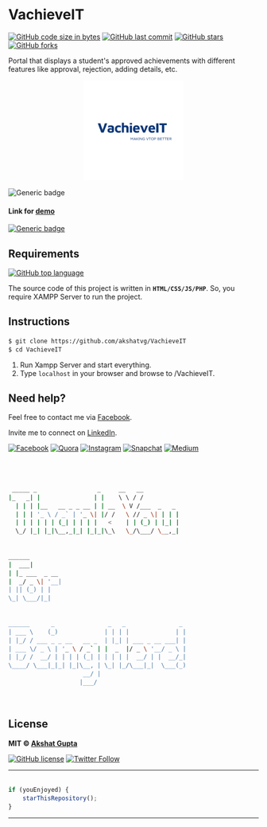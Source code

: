 # VachieveIT

[![GitHub code size in bytes](https://img.shields.io/github/languages/code-size/akshatvg/VachieveIT?logo=github&style=social)](https://github.com/akshatvg/) [![GitHub last commit](https://img.shields.io/github/last-commit/akshatvg/VachieveIT?style=social&logo=git)](https://github.com/akshatvg/) [![GitHub stars](https://img.shields.io/github/stars/akshatvg/VachieveIT?style=social)](https://github.com/akshatvg/VachieveIT/stargazers) [![GitHub forks](https://img.shields.io/github/forks/akshatvg/VachieveIT?style=social&logo=git)](https://github.com/akshatvg/VachieveIT/network)

Portal that displays a student's approved achievements with different features like approval, rejection, adding details, etc.

<p align="center">
<a href="#!">
<img src="assets/img/logo.png" width="200px" height="200px" alt="VachieveIT Logo"/>
</a>
</p>

![Generic badge](https://img.shields.io/badge/Random-Swag-orange) 

#### Link for [demo](#!) 
[![Generic badge](https://img.shields.io/badge/view-demo-orange)](#!)

## Requirements

[![GitHub top language](https://img.shields.io/github/languages/top/akshatvg/VachieveIT?logo=php&style=social)](https://github.com/akshatvg/)

The source code of this project is written in **`HTML/CSS/JS/PHP`**. So, you require XAMPP Server to run the project.

## Instructions

```bash
$ git clone https://github.com/akshatvg/VachieveIT
$ cd VachieveIT
```
1. Run Xampp Server and start everything.
2. Type `localhost` in your browser and browse to /VachieveIT.


## Need help?


Feel free to contact me via [Facebook](https://www.facebook.com/akshatvg).

Invite me to connect on [LinkedIn](https://www.linkedin.com/in/akshatvg/).

[![Facebook](https://img.shields.io/badge/Facebook-add-blue.svg?logo=facebook&logoColor=white)](https://www.facebook.com/akshatvg) [![Quora](https://img.shields.io/badge/Quora-ask-red.svg?logo=quora)](https://www.quora.com/profile/Akshat-Gupta-279) [![Instagram](https://img.shields.io/badge/Instagram-follow-purple.svg?logo=instagram&logoColor=white)](https://www.instagram.com/akshatvg/) [![Snapchat](https://img.shields.io/badge/Snapchat-add-yellow.svg?logo=snapchat&logoColor=white)](https://www.snapchat.com/add/akshatvg) [![Medium](https://img.shields.io/badge/Medium-follow-black.svg?logo=medium&logoColor=white)](https://medium.com/@akshatvg)


```bash



 _____ _                 _     __   __            
|_   _| |               | |    \ \ / /            
  | | | |__   __ _ _ __ | | __  \ V /___  _   _   
  | | | '_ \ / _` | '_ \| |/ /   \ // _ \| | | |  
  | | | | | | (_| | | | |   <    | | (_) | |_| |  
  \_/ |_| |_|\__,_|_| |_|_|\_\   \_/\___/ \__,_|  
                                                  
                                                  
______                                            
|  ___|                                           
| |_ ___  _ __                                    
|  _/ _ \| '__|                                   
| || (_) | |                                      
\_| \___/|_|                                      
                                                  
                                                  
______      _               _   _               _ 
| ___ \    (_)             | | | |             | |
| |_/ / ___ _ _ __   __ _  | |_| | ___ _ __ ___| |
| ___ \/ _ \ | '_ \ / _` | |  _  |/ _ \ '__/ _ \ |
| |_/ /  __/ | | | | (_| | | | | |  __/ | |  __/_|
\____/ \___|_|_| |_|\__, | \_| |_/\___|_|  \___(_)
                     __/ |                        
                    |___/                         

 


```

## License

**MIT &copy; [Akshat Gupta](https://github.com/akshatvg/VachieveIT/blob/master/LICENSE)**

[![GitHub license](https://img.shields.io/github/license/akshatvg/VachieveIT?style=social&logo=github)](https://github.com/akshatvg/VachieveIT/blob/master/LICENSE) [![Twitter Follow](https://img.shields.io/twitter/follow/akshatvg?style=social)](https://twitter.com/akshatvg)

---------

```javascript

if (youEnjoyed) {
    starThisRepository();
}

```

-----------

